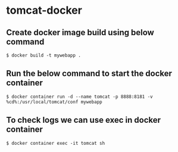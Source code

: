 # tomcat-docker

## Create docker image build using below command

```
$ docker build -t mywebapp .
```

## Run the below command to start the docker container

```
$ docker container run -d --name tomcat -p 8888:8181 -v %cd%:/usr/local/tomcat/conf mywebapp
```

## To check logs we can use exec in docker container

```
$ docker container exec -it tomcat sh
```

